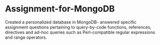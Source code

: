 # Assignment-for-MongoDB
Created a personalized database in MongoDB- answered specific assignment questions pertaining to query-by-code functions, references, directives and ad-hoc queries such as Perl-compatible regular expressions and range operators.
